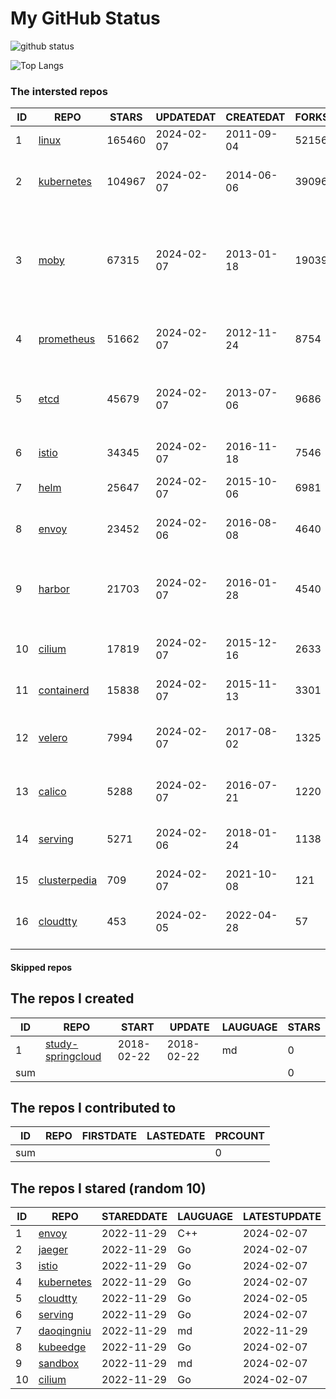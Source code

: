 # My GitHub Status

<img src="https://github-readme-stats-1.yihong0618.vercel.app/api?username=daoqingniu&show_icons=true&&&hide_title=true&count_private=true" alt="github status" />

![Top Langs](https://github-readme-stats-1.yihong0618.vercel.app/api/top-langs/?username=daoqingniu&layout=compact)

<!--START_SECTION:github_repos-->
### The intersted repos
| ID |                              REPO                               | STARS  | UPDATEDAT  | CREATEDAT  | FORKSCOUNT |                                                DESCRIPTIONS                                                |
|----|-----------------------------------------------------------------|--------|------------|------------|------------|------------------------------------------------------------------------------------------------------------|
|  1 | [linux](https://github.com/torvalds/linux)                      | 165460 | 2024-02-07 | 2011-09-04 |      52156 | Linux kernel source tree                                                                                   |
|  2 | [kubernetes](https://github.com/kubernetes/kubernetes)          | 104967 | 2024-02-07 | 2014-06-06 |      39096 | Production-Grade Container Scheduling and Management                                                       |
|  3 | [moby](https://github.com/moby/moby)                            |  67315 | 2024-02-07 | 2013-01-18 |      19039 | The Moby Project - a collaborative project for the container ecosystem to assemble container-based systems |
|  4 | [prometheus](https://github.com/prometheus/prometheus)          |  51662 | 2024-02-07 | 2012-11-24 |       8754 | The Prometheus monitoring system and time series database.                                                 |
|  5 | [etcd](https://github.com/etcd-io/etcd)                         |  45679 | 2024-02-07 | 2013-07-06 |       9686 | Distributed reliable key-value store for the most critical data of a distributed system                    |
|  6 | [istio](https://github.com/istio/istio)                         |  34345 | 2024-02-07 | 2016-11-18 |       7546 | Connect, secure, control, and observe services.                                                            |
|  7 | [helm](https://github.com/helm/helm)                            |  25647 | 2024-02-07 | 2015-10-06 |       6981 | The Kubernetes Package Manager                                                                             |
|  8 | [envoy](https://github.com/envoyproxy/envoy)                    |  23452 | 2024-02-06 | 2016-08-08 |       4640 | Cloud-native high-performance edge/middle/service proxy                                                    |
|  9 | [harbor](https://github.com/goharbor/harbor)                    |  21703 | 2024-02-07 | 2016-01-28 |       4540 | An open source trusted cloud native registry project that stores, signs, and scans content.                |
| 10 | [cilium](https://github.com/cilium/cilium)                      |  17819 | 2024-02-07 | 2015-12-16 |       2633 | eBPF-based Networking, Security, and Observability                                                         |
| 11 | [containerd](https://github.com/containerd/containerd)          |  15838 | 2024-02-07 | 2015-11-13 |       3301 | An open and reliable container runtime                                                                     |
| 12 | [velero](https://github.com/vmware-tanzu/velero)                |   7994 | 2024-02-07 | 2017-08-02 |       1325 | Backup and migrate Kubernetes applications and their persistent volumes                                    |
| 13 | [calico](https://github.com/projectcalico/calico)               |   5288 | 2024-02-07 | 2016-07-21 |       1220 | Cloud native networking and network security                                                               |
| 14 | [serving](https://github.com/knative/serving)                   |   5271 | 2024-02-06 | 2018-01-24 |       1138 | Kubernetes-based, scale-to-zero, request-driven compute                                                    |
| 15 | [clusterpedia](https://github.com/clusterpedia-io/clusterpedia) |    709 | 2024-02-07 | 2021-10-08 |        121 | The Encyclopedia of Kubernetes clusters                                                                    |
| 16 | [cloudtty](https://github.com/cloudtty/cloudtty)                |    453 | 2024-02-05 | 2022-04-28 |         57 | A Friendly Kubernetes CloudShell (Web Terminal) !                                                          |



#### Skipped repos
<!--END_SECTION:github_repos-->

<!--START_SECTION:my_github-->
## The repos I created
| ID  |                                 REPO                                 |   START    |   UPDATE   | LAUGUAGE | STARS |
|-----|----------------------------------------------------------------------|------------|------------|----------|-------|
|   1 | [study-springcloud](https://github.com/daoqingniu/study-springcloud) | 2018-02-22 | 2018-02-22 | md       |     0 |
| sum |                                                                      |            |            |          |     0 |

## The repos I contributed to
| ID  | REPO | FIRSTDATE | LASTEDATE | PRCOUNT |
|-----|------|-----------|-----------|---------|
| sum |      |           |           |       0 |

## The repos I stared (random 10)
| ID |                          REPO                          | STAREDDATE | LAUGUAGE | LATESTUPDATE |
|----|--------------------------------------------------------|------------|----------|--------------|
|  1 | [envoy](https://github.com/envoyproxy/envoy)           | 2022-11-29 | C++      | 2024-02-07   |
|  2 | [jaeger](https://github.com/jaegertracing/jaeger)      | 2022-11-29 | Go       | 2024-02-07   |
|  3 | [istio](https://github.com/istio/istio)                | 2022-11-29 | Go       | 2024-02-07   |
|  4 | [kubernetes](https://github.com/kubernetes/kubernetes) | 2022-11-29 | Go       | 2024-02-07   |
|  5 | [cloudtty](https://github.com/cloudtty/cloudtty)       | 2022-11-29 | Go       | 2024-02-05   |
|  6 | [serving](https://github.com/knative/serving)          | 2022-11-29 | Go       | 2024-02-07   |
|  7 | [daoqingniu](https://github.com/daoqingniu/daoqingniu) | 2022-11-29 | md       | 2022-11-29   |
|  8 | [kubeedge](https://github.com/kubeedge/kubeedge)       | 2022-11-29 | Go       | 2024-02-07   |
|  9 | [sandbox](https://github.com/cncf/sandbox)             | 2022-11-29 | md       | 2024-02-07   |
| 10 | [cilium](https://github.com/cilium/cilium)             | 2022-11-29 | Go       | 2024-02-07   |

<!--END_SECTION:my_github-->
